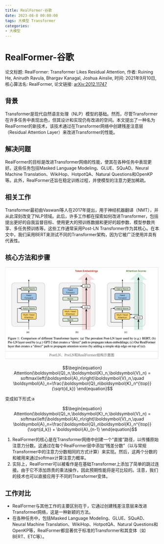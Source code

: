 ```yaml
---
title: RealFormer-谷歌
date: 2023-08-8 00:00:00
tags: 大模型 Transformer
categories:
- 大模型
---
```

# RealFormer-谷歌
论文标题: RealFormer: Transformer Likes Residual Attention, 作者: Ruining He, Anirudh Ravula, Bhargav Kanagal, Joshua Ainslie, 时间: 2021年9月10日, 核心算法名: RealFormer, 论文链接: [arXiv:2012.11747](https://arxiv.org/abs/2012.11747)

## 背景
Transformer是现代自然语言处理（NLP）模型的基础。然而，尽管Transformer在许多任务中表现出色，但其设计和实现仍有改进的空间。本文提出了一种名为RealFormer的新技术，该技术通过在Transformer网络中创建残差注意层（Residual Attention Layer）来改进Transformer的性能。

## 解决问题
RealFormer的目标是改进Transformer网络的性能，使其在各种任务中表现更好。这些任务包括Masked Language Modeling、GLUE、SQuAD、Neural Machine Translation、WikiHop、HotpotQA、Natural Questions和OpenKP等。此外，RealFormer还旨在稳定训练过程，并使模型的注意力更加稀疏。
<!-- more -->
## 相关工作
Transformer最初由Vaswani等人在2017年提出，用于神经机器翻译（NMT），并从此深刻改变了NLP领域。此后，许多工作都在探索如何改进Transformer，包括提出更好的自我监督目标、使用更大的预训练数据和更好的超参数、模型参数共享、多任务预训练等。这些工作通常采用Post-LN Transformer作为其核心。在本文中，我们采用BERT来测试不同的Transformer架构，因为它被广泛使用并具有代表性。

## 核心方法和步骤
![](media/16900574891714/16900575043063.jpg)

```math 
\begin{equation}
Attention(\boldsymbol{Q}_n,\boldsymbol{K}_n,\boldsymbol{V}_n) = softmax\left(\boldsymbol{A}_n\right)\boldsymbol{V}_n,\quad \boldsymbol{A}_n=\frac{\boldsymbol{Q}_n\boldsymbol{K}_n^{\top}}{\sqrt{d_k}}
\end{equation}
```
变成如下形式:a

```math
\begin{equation}
Attention(\boldsymbol{Q}_n,\boldsymbol{K}_n,\boldsymbol{V}_n) = softmax\left(\boldsymbol{A}_n\right)\boldsymbol{V}_n,\quad \boldsymbol{A}_n=\frac{\boldsymbol{Q}_n\boldsymbol{K}_n^{\top}}{\sqrt{d_k}} + \boldsymbol{A}_{n-1}
\end{equation}
```
1. RealFormer的核心是在Transformer网络中创建一个“直接”路径，以传播原始注意力分数。这通过在每个RealFormer层中添加“残差分数”（以与常规Transformer中的注意力分数相同的方式计算）来实现。然后，这两个分数的和被用来通过softmax计算注意力概率。
2. 实际上，RealFormer可以被看作是在基础Transformer上添加了简单的跳过连接。由于它不添加昂贵的乘法操作，因此预期性能将是可比较的。注意，我们的技术也可以直接应用于不同的Transformer变体。

## 工作对比
- RealFormer与其他工作的主要区别在于，它通过创建残差注意层来改进Transformer网络，这是一种新颖的方法。
- 在各种任务中，包括Masked Language Modeling、GLUE、SQuAD、Neural Machine Translation、WikiHop、HotpotQA、Natural Questions和OpenKP等，RealFormer都显著优于标准的Transformer和其变体（如BERT、ETC等）。